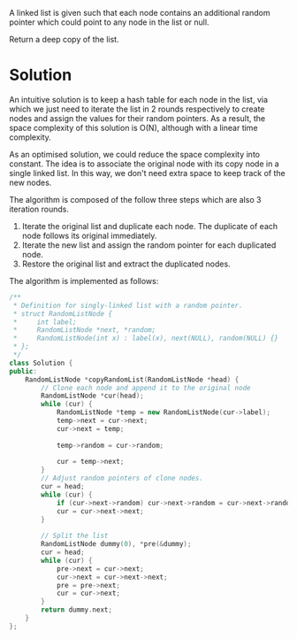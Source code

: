 A linked list is given such that each node contains an additional random pointer which could point to any node in the list or null.

Return a deep copy of the list.
  
# Solution
  
An intuitive solution is to keep a hash table for each node in the list, via which we just need to iterate the list in 2 rounds respectively to create nodes and assign the values for their random pointers. As a result, the space complexity of this solution is O(N), although with a linear time complexity.

As an optimised solution, we could reduce the space complexity into constant. The idea is to associate the original node with its copy node in a single linked list. In this way, we don't need extra space to keep track of the new nodes.

The algorithm is composed of the follow three steps which are also 3 iteration rounds.

1. Iterate the original list and duplicate each node. The duplicate of each node follows its original immediately.  
2. Iterate the new list and assign the random pointer for each duplicated node.  
3. Restore the original list and extract the duplicated nodes.  

The algorithm is implemented as follows:    

```cpp
/**
 * Definition for singly-linked list with a random pointer.
 * struct RandomListNode {
 *     int label;
 *     RandomListNode *next, *random;
 *     RandomListNode(int x) : label(x), next(NULL), random(NULL) {}
 * };
 */
class Solution {
public:
    RandomListNode *copyRandomList(RandomListNode *head) {
        // Clone each node and append it to the original node
        RandomListNode *cur(head);
        while (cur) {
            RandomListNode *temp = new RandomListNode(cur->label);
            temp->next = cur->next;
            cur->next = temp;
            
            temp->random = cur->random;
            
            cur = temp->next;
        }
        // Adjust random pointers of clone nodes.
        cur = head;
        while (cur) {
            if (cur->next->random) cur->next->random = cur->next->random->next;
            cur = cur->next->next;
        }
        
        // Split the list
        RandomListNode dummy(0), *pre(&dummy);
        cur = head;
        while (cur) {
            pre->next = cur->next;
            cur->next = cur->next->next;
            pre = pre->next;
            cur = cur->next;
        }
        return dummy.next;
    }
};
```
